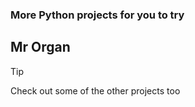### More Python projects for you to try
## Mr Organ

> [!TIP]
Check out some of the other projects too
